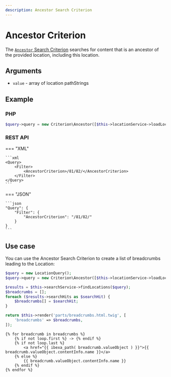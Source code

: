 ```yaml
---
description: Ancestor Search Criterion
---
```


# Ancestor Criterion

The [`Ancestor` Search Criterion](../../api/php_api/php_api_reference/classes/Ibexa-Contracts-Core-Repository-Values-Content-Query-Criterion-Ancestor.html) searches for content that is an ancestor of the provided location, including this location.

## Arguments

- `value` - array of location pathStrings

## Example

### PHP

``` php
$query->query = new Criterion\Ancestor([$this->locationService->loadLocation(62)->pathString]);
```

### REST API

=== "XML"

    ```xml
    <Query>
        <Filter>
            <AncestorCriterion>/81/82/</AncestorCriterion>
        </Filter>
    </Query>
    ```

=== "JSON"

    ```json
    "Query": {
        "Filter": {
            "AncestorCriterion": "/81/82/"
        }
    }
    ```

## Use case

You can use the Ancestor Search Criterion to create a list of breadcrumbs leading to the Location:

``` php hl_lines="2"
$query = new LocationQuery();
$query->query = new Criterion\Ancestor([$this->locationService->loadLocation($locationId)->pathString]);

$results = $this->searchService->findLocations($query);
$breadcrumbs = [];
foreach ($results->searchHits as $searchHit) {
    $breadcrumbs[] = $searchHit;
}

return $this->render('parts/breadcrumbs.html.twig', [
    'breadcrumbs' => $breadcrumbs,
]);
```

``` html+twig
{% for breadcrumb in breadcrumbs %}
    {% if not loop.first %} -> {% endif %}
    {% if not loop.last %}
        <a href="{{ ibexa_path( breadcrumb.valueObject ) }}">{{ breadcrumb.valueObject.contentInfo.name }}</a>
    {% else %}
        {{ breadcrumb.valueObject.contentInfo.name }}
    {% endif %}
{% endfor %}
```
